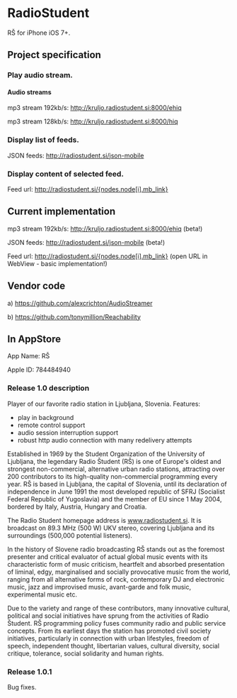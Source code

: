 RadioStudent
============

RŠ for iPhone iOS 7+.


## Project specification

### Play audio stream.

#### Audio streams

mp3 stream 192kb/s: http://kruljo.radiostudent.si:8000/ehiq

mp3 stream 128kb/s: http://kruljo.radiostudent.si:8000/hiq


### Display list of feeds.

JSON feeds: http://radiostudent.si/json-mobile


### Display content of selected feed.

Feed url: http://radiostudent.si/{nodes.node[i].mb_link}



## Current implementation

mp3 stream 192kb/s: http://kruljo.radiostudent.si:8000/ehiq (beta!)

JSON feeds: http://radiostudent.si/json-mobile (beta!)

Feed url: http://radiostudent.si/{nodes.node[i].mb_link} (open URL in WebView - basic implementation!)



## Vendor code

a) https://github.com/alexcrichton/AudioStreamer

b) https://github.com/tonymillion/Reachability


## In AppStore

App Name: RŠ

Apple ID: 784484940

### Release 1.0 description

Player of our favorite radio station in Ljubljana, Slovenia. 
Features: 
- play in background 
- remote control support 
- audio session interruption support 
- robust http audio connection with many redelivery attempts 

Established in 1969 by the Student Organization of the University of Ljubljana, the legendary Radio Študent (RŠ) is one of Europe's oldest and strongest non-commercial, alternative urban radio stations, attracting over 200 contributors to its high-quality non-commercial programming every year. RŠ is based in Ljubljana, the capital of Slovenia, until its declaration of independence in June 1991 the most developed republic of SFRJ (Socialist Federal Republic of Yugoslavia) and the member of EU since 1 May 2004, bordered by Italy, Austria, Hungary and Croatia.

The Radio Student homepage address is www.radiostudent.si. It is broadcast on 89.3 MHz (500 W) UKV stereo, covering Ljubljana and its surroundings (500,000 potential listeners).

In the history of Slovene radio broadcasting RŠ stands out as the foremost presenter and critical evaluator of actual global music events with its characteristic form of music criticism, heartfelt and absorbed presentation of liminal, edgy, marginalised and socially provocative music from the world, ranging from all alternative forms of rock, contemporary DJ and electronic music, jazz and improvised music, avant-garde and folk music, experimental music etc.

Due to the variety and range of these contributors, many innovative cultural, political and social initiatives have sprung from the activities of Radio Študent. RŠ programming policy fuses community radio and public service concepts. From its earliest days the station has promoted civil society initiatives, particularly in connection with urban lifestyles, freedom of speech, independent thought, libertarian values, cultural diversity, social critique, tolerance, social solidarity and human rights.

### Release 1.0.1 

Bug fixes.

